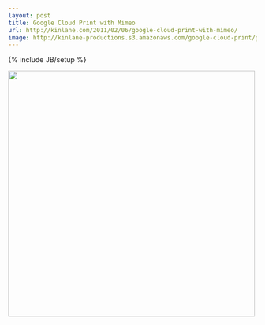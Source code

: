 ```yaml
---
layout: post
title: Google Cloud Print with Mimeo
url: http://kinlane.com/2011/02/06/google-cloud-print-with-mimeo/
image: http://kinlane-productions.s3.amazonaws.com/google-cloud-print/google-cloud-print-mimeo.png
---
```

{% include JB/setup %}
<p class="c1">
     <img src="http://kinlane-productions.s3.amazonaws.com/google-cloud-print/google-cloud-print-mimeo.png" alt="" width="500" align="center" />
</p>